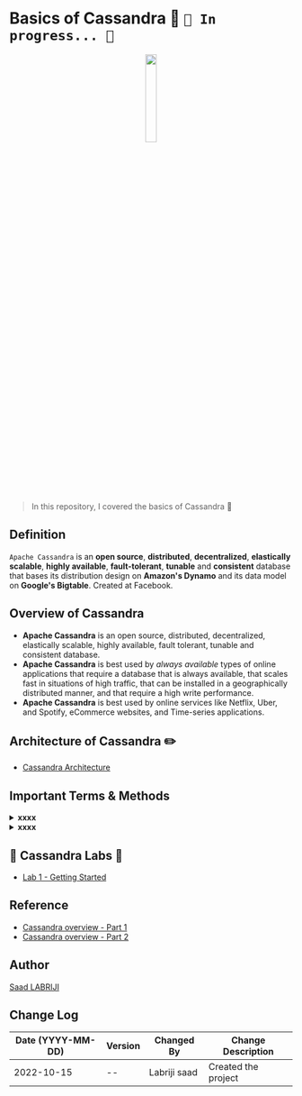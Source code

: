 # Basics of Cassandra 🧿 `🚧 In progress... 🚧`

<p align="center">
    <img src="https://user-images.githubusercontent.com/74627083/196190222-41d06b70-3551-440e-8cbd-da9eaf926070.png" width="20%"/>
</p>

>In this repository, I covered the basics of Cassandra 🧿

## Definition 
`Apache Cassandra` is an **open source**, **distributed**, **decentralized**, **elastically scalable**, **highly available**, **fault-tolerant**, **tunable** and **consistent** database that bases its distribution design on **Amazon's Dynamo** and its data model on **Google's Bigtable**. Created at Facebook.

## Overview of Cassandra 
- **Apache Cassandra** is an open source, distributed, decentralized, elastically scalable, highly available, fault tolerant, tunable and consistent database. 
- **Apache Cassandra** is best used by *always available* types of online applications that require a database that is always available, that scales fast in situations of high traffic, that can be installed in a geographically distributed manner, and that require a high write performance. 
- **Apache Cassandra** is best used by online services like Netflix, Uber, and Spotify, eCommerce websites, and Time-series applications.

## Architecture of Cassandra ✏️
- [Cassandra Architecture](https://github.com/labrijisaad/working-with-cassandra/blob/main/Architecture%20of%20Cassandra/Cassandra%20architecture.md)


## Important Terms & Methods

<details>
<summary><b>xxxx</b></summary>

</details>

<details>
<summary><b>xxxx</b></summary>
xxxx
</details>


## 🧿 Cassandra Labs 🧪
- [Lab 1 - Getting Started](...)


## Reference
- [Cassandra overview - Part 1](https://medium.com/@aymannaitcherif/beginners-guide-to-learn-cassandra-part-1-cassandra-overview-bf1634e4ce30)
- [Cassandra overview - Part 2](https://medium.com/@aymannaitcherif/beginners-guide-to-learn-cassandra-part-2-4e8511a4838f)


## Author
<a href="https://www.linkedin.com/in/labrijisaad/" target="_blank">Saad LABRIJI</a>


## Change Log
| Date (YYYY-MM-DD) | Version | Changed By    | Change Description                                 |
| ----------------- | ------- | ------------- | -------------------------------------------------- |
| 2022-10-15        |   --    | Labriji saad  | Created the project                                |
